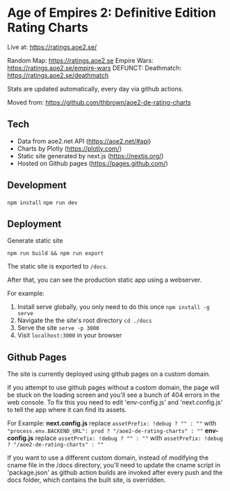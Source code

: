 # Age of Empires 2: Definitive Edition Rating Charts

Live at: https://ratings.aoe2.se/

Random Map: https://ratings.aoe2.se
Empire Wars: https://ratings.aoe2.se/empire-wars
DEFUNCT: Deathmatch: https://ratings.aoe2.se/deathmatch

Stats are updated automatically, every day via github actions.

Moved from: https://github.com/thbrown/aoe2-de-rating-charts

## Tech

- Data from aoe2.net API (https://aoe2.net/#api)
- Charts by Plotly (https://plotly.com/)
- Static site generated by next.js (https://nextjs.org/)
- Hosted on Github pages (https://pages.github.com/)

## Development

`npm install`
`npm run dev`

## Deployment

Generate static site

`npm run build && npm run export`

The static site is exported to `/docs`.

After that, you can see the production static app using a webserver.

For example:

1. Install serve globally, you only need to do this once `npm install -g serve`
1. Navigate the the site's root directory `cd ./docs`
1. Serve the site `serve -p 3000`
1. Visit `localhost:3000` in your browser

## Github Pages

The site is currently deployed using github pages on a custom domain.

If you attempt to use github pages without a custom domain, the page will be stuck on the loading screen and you'll see a bunch of 404 errors in the web console. To fix this you need to edit 'env-config.js' and 'next.config.js' to tell the app where it can find its assets.

For Example:
**next.config.js**
replace `assetPrefix: !debug ? "" : ""` with `"process.env.BACKEND_URL": prod ? "/aoe2-de-rating-charts" : ""`
**env-config.js**
replace `assetPrefix: !debug ? "" : ""` with `assetPrefix: !debug ? "/aoe2-de-rating-charts" : ""`

If you want to use a different custom domain, instead of modifying the cname file in the /docs directory, you'll need to update the cname script in 'package.json' as github action builds are invoked after every push and the docs folder, which contains the built site, is overridden.
